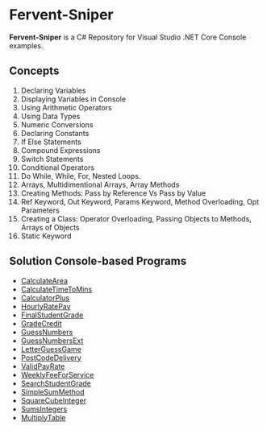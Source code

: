 # Fervent-Sniper

**Fervent-Sniper** is a C# Repository for Visual Studio .NET Core Console examples.

## Concepts

1. Declaring Variables
2. Displaying Variables in Console
3. Using Arithmetic Operators
4. Using Data Types
5. Numeric Conversions
6. Declaring Constants
7. If Else Statements
8. Compound Expressions
9. Switch Statements
10. Conditional Operators
11. Do While, While, For, Nested Loops.
12. Arrays, Multidimentional Arrays, Array Methods
13. Creating Methods: Pass by Reference Vs Pass by Value
14. Ref Keyword, Out Keyword, Params Keyword, Method Overloading, Opt Parameters
15. Creating a Class: Operator Overloading, Passing Objects to Methods, Arrays of Objects
16. Static Keyword

## Solution Console-based Programs

* [CalculateArea](/CalculateArea.cs)
* [CalculateTimeToMins](/CalculateTimeToMins.cs)
* [CalculatorPlus](/CalculatorPlus.cs)
* [HourlyRatePay](/HourlyRatePay.cs)
* [FinalStudentGrade](/FinalStudentGrade.cs)
* [GradeCredit](/GradeCredit.cs)
* [GuessNumbers](/GuessNumbers.cs)
* [GuessNumbersExt](/GuessNumbersExt.cs)
* [LetterGuessGame](/LetterGuessGame.cs) 
* [PostCodeDelivery](/PostCodeDelivery.cs)
* [ValidPayRate](/ValidPayRate.cs)
* [WeeklyFeeForService](/WeeklyFeeForService.cs)
* [SearchStudentGrade](/SearchStudentGrade.cs)
* [SimpleSumMethod](/SimpleSumMethod.cs)
* [SquareCubeInteger](/SquareCubeInteger.cs)
* [SumsIntegers](/SumsIntegers.cs)
* [MultiplyTable](/MultiplyTable.cs)
